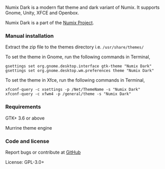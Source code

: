 Numix Dark is a modern flat theme and dark variant of Numix. It supports Gnome, Unity, XFCE and Openbox.

Numix Dark is a part of the [Numix Project](http://numixproject.org).

### Manual installation

Extract the zip file to the themes directory i.e. `/usr/share/themes/`

To set the theme in Gnome, run the following commands in Terminal,

```
gsettings set org.gnome.desktop.interface gtk-theme "Numix Dark"
gsettings set org.gnome.desktop.wm.preferences theme "Numix Dark"
```

To set the theme in Xfce, run the following commands in Terminal,

```
xfconf-query -c xsettings -p /Net/ThemeName -s "Numix Dark"
xfconf-query -c xfwm4 -p /general/theme -s "Numix Dark"
```

### Requirements

GTK+ 3.6 or above

Murrine theme engine

### Code and license

Report bugs or contribute at [GitHub](https://github.com/shimmerproject/Numix)

License: GPL-3.0+
